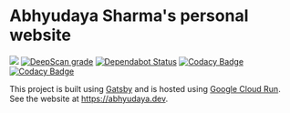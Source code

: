 # Abhyudaya Sharma's personal website

![](https://github.com/AbhyudayaSharma/abhyudayasharma.github.io/workflows/build/badge.svg)
[![DeepScan grade](https://deepscan.io/api/teams/6044/projects/7903/branches/87719/badge/grade.svg)](https://deepscan.io/dashboard#view=project&tid=6044&pid=7903&bid=87719)
[![Dependabot Status](https://api.dependabot.com/badges/status?host=github&repo=AbhyudayaSharma/abhyudayasharma.github.io)](https://dependabot.com)
[![Codacy Badge](https://api.codacy.com/project/badge/Grade/b1f3eb09f3a541d5a01786c0d3e96990)](https://www.codacy.com/manual/sharmaabhyudaya/abhyudayasharma.github.io?utm_source=github.com&amp;utm_medium=referral&amp;utm_content=AbhyudayaSharma/abhyudayasharma.github.io&amp;utm_campaign=Badge_Grade)
[![Codacy Badge](https://app.codacy.com/project/badge/Coverage/b1f3eb09f3a541d5a01786c0d3e96990)](https://www.codacy.com/manual/sharmaabhyudaya/abhyudayasharma.github.io?utm_source=github.com&utm_medium=referral&utm_content=AbhyudayaSharma/abhyudayasharma.github.io&utm_campaign=Badge_Coverage)

This project is built using [Gatsby](https://www.gatsbyjs.com/)
and is hosted using [Google Cloud Run](https://cloud.google.com/run/). See the website at <https://abhyudaya.dev>.

